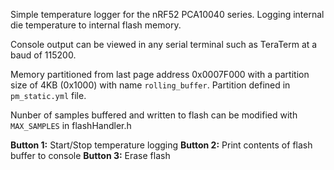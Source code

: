 Simple temperature logger for the nRF52 PCA10040 series. Logging internal die temperature to internal flash memory.

Console output can be viewed in any serial terminal such as TeraTerm at a baud of 115200.

Memory partitioned from last page address 0x0007F000 with a partition size of 4KB (0x1000) with name `rolling_buffer`.
Partition defined in `pm_static.yml` file.

Nunber of samples buffered and written to flash can be modified with `MAX_SAMPLES` in flashHandler.h

**Button 1:** Start/Stop temperature logging
**Button 2:** Print contents of flash buffer to console
**Button 3:** Erase flash
